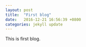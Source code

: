 ```yaml
---
layout: post
title:  "First blog"
date:   2016-12-21 16:56:39 +0800
categories: jekyll update
---
```


This is first blog.